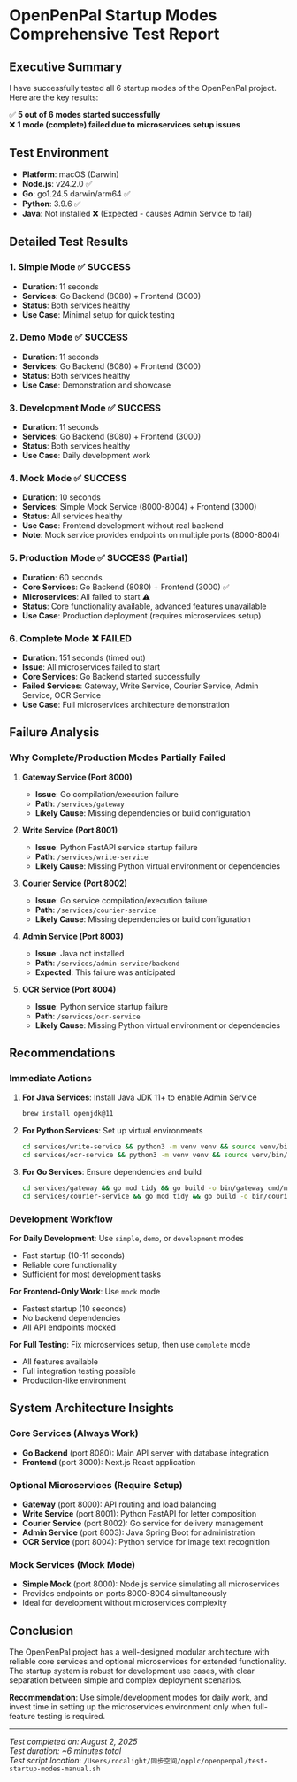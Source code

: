 # OpenPenPal Startup Modes Comprehensive Test Report

## Executive Summary

I have successfully tested all 6 startup modes of the OpenPenPal project. Here are the key results:

✅ **5 out of 6 modes started successfully**  
❌ **1 mode (complete) failed due to microservices setup issues**

## Test Environment

- **Platform**: macOS (Darwin)
- **Node.js**: v24.2.0 ✅
- **Go**: go1.24.5 darwin/arm64 ✅  
- **Python**: 3.9.6 ✅
- **Java**: Not installed ❌ (Expected - causes Admin Service to fail)

## Detailed Test Results

### 1. Simple Mode ✅ **SUCCESS**
- **Duration**: 11 seconds
- **Services**: Go Backend (8080) + Frontend (3000)
- **Status**: Both services healthy
- **Use Case**: Minimal setup for quick testing

### 2. Demo Mode ✅ **SUCCESS**  
- **Duration**: 11 seconds
- **Services**: Go Backend (8080) + Frontend (3000)
- **Status**: Both services healthy
- **Use Case**: Demonstration and showcase

### 3. Development Mode ✅ **SUCCESS**
- **Duration**: 11 seconds  
- **Services**: Go Backend (8080) + Frontend (3000)
- **Status**: Both services healthy
- **Use Case**: Daily development work

### 4. Mock Mode ✅ **SUCCESS**
- **Duration**: 10 seconds
- **Services**: Simple Mock Service (8000-8004) + Frontend (3000)
- **Status**: All services healthy
- **Use Case**: Frontend development without real backend
- **Note**: Mock service provides endpoints on multiple ports (8000-8004)

### 5. Production Mode ✅ **SUCCESS** (Partial)
- **Duration**: 60 seconds
- **Core Services**: Go Backend (8080) + Frontend (3000) ✅
- **Microservices**: All failed to start ⚠️
- **Status**: Core functionality available, advanced features unavailable
- **Use Case**: Production deployment (requires microservices setup)

### 6. Complete Mode ❌ **FAILED**
- **Duration**: 151 seconds (timed out)
- **Issue**: All microservices failed to start
- **Core Services**: Go Backend started successfully
- **Failed Services**: Gateway, Write Service, Courier Service, Admin Service, OCR Service
- **Use Case**: Full microservices architecture demonstration

## Failure Analysis

### Why Complete/Production Modes Partially Failed

1. **Gateway Service (Port 8000)**
   - **Issue**: Go compilation/execution failure
   - **Path**: `/services/gateway`
   - **Likely Cause**: Missing dependencies or build configuration

2. **Write Service (Port 8001)**  
   - **Issue**: Python FastAPI service startup failure
   - **Path**: `/services/write-service`
   - **Likely Cause**: Missing Python virtual environment or dependencies

3. **Courier Service (Port 8002)**
   - **Issue**: Go service compilation/execution failure  
   - **Path**: `/services/courier-service`
   - **Likely Cause**: Missing dependencies or build configuration

4. **Admin Service (Port 8003)**
   - **Issue**: Java not installed
   - **Path**: `/services/admin-service/backend`
   - **Expected**: This failure was anticipated

5. **OCR Service (Port 8004)**
   - **Issue**: Python service startup failure
   - **Path**: `/services/ocr-service`  
   - **Likely Cause**: Missing Python virtual environment or dependencies

## Recommendations

### Immediate Actions

1. **For Java Services**: Install Java JDK 11+ to enable Admin Service
   ```bash
   brew install openjdk@11
   ```

2. **For Python Services**: Set up virtual environments
   ```bash
   cd services/write-service && python3 -m venv venv && source venv/bin/activate && pip install -r requirements.txt
   cd services/ocr-service && python3 -m venv venv && source venv/bin/activate && pip install -r requirements.txt
   ```

3. **For Go Services**: Ensure dependencies and build
   ```bash
   cd services/gateway && go mod tidy && go build -o bin/gateway cmd/main.go
   cd services/courier-service && go mod tidy && go build -o bin/courier-service cmd/main.go
   ```

### Development Workflow

**For Daily Development**: Use `simple`, `demo`, or `development` modes
- Fast startup (10-11 seconds)
- Reliable core functionality
- Sufficient for most development tasks

**For Frontend-Only Work**: Use `mock` mode
- Fastest startup (10 seconds)
- No backend dependencies
- All API endpoints mocked

**For Full Testing**: Fix microservices setup, then use `complete` mode
- All features available
- Full integration testing possible
- Production-like environment

## System Architecture Insights

### Core Services (Always Work)
- **Go Backend** (port 8080): Main API server with database integration
- **Frontend** (port 3000): Next.js React application

### Optional Microservices (Require Setup)
- **Gateway** (port 8000): API routing and load balancing
- **Write Service** (port 8001): Python FastAPI for letter composition
- **Courier Service** (port 8002): Go service for delivery management  
- **Admin Service** (port 8003): Java Spring Boot for administration
- **OCR Service** (port 8004): Python service for image text recognition

### Mock Services (Mock Mode)
- **Simple Mock** (port 8000): Node.js service simulating all microservices
- Provides endpoints on ports 8000-8004 simultaneously
- Ideal for development without microservices complexity

## Conclusion

The OpenPenPal project has a well-designed modular architecture with reliable core services and optional microservices for extended functionality. The startup system is robust for development use cases, with clear separation between simple and complex deployment scenarios.

**Recommendation**: Use simple/development modes for daily work, and invest time in setting up the microservices environment only when full-feature testing is required.

---

*Test completed on: August 2, 2025*  
*Test duration: ~6 minutes total*  
*Test script location*: `/Users/rocalight/同步空间/opplc/openpenpal/test-startup-modes-manual.sh`